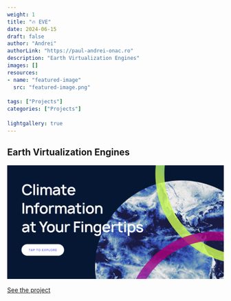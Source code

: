 ```yaml
---
weight: 1
title: "🔥 EVE"
date: 2024-06-15
draft: false
author: "Andrei"
authorLink: "https://paul-andrei-onac.ro"
description: "Earth Virtualization Engines"
images: []
resources:
- name: "featured-image"
  src: "featured-image.png"

tags: ["Projects"]
categories: ["Projects"]

lightgallery: true
---
```


## Earth Virtualization Engines

![EVE](./image.png)

[See the project](https://eve4climate.org/)
